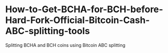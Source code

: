 # How-to-Get-BCHA-for-BCH-before-Hard-Fork-Official-Bitcoin-Cash-ABC-splitting-tools
Splitting BCHA and BCH coins using Bitcoin ABC splitting
